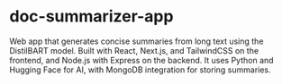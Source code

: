 # doc-summarizer-app
Web app that generates concise summaries from long text using the DistilBART model. Built with React, Next.js, and TailwindCSS on the frontend, and Node.js with Express on the backend. It uses Python and Hugging Face for AI, with MongoDB integration for storing summaries.
